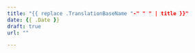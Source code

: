 ```yaml
---
title: "{{ replace .TranslationBaseName "-" " " | title }}"
date: {{ .Date }}
draft: true
url: ""

---
```


